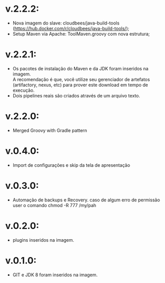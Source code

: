 # v.2.2.2:
-  Nova imagem do slave: cloudbees/java-build-tools (https://hub.docker.com/r/cloudbees/java-build-tools/);
-  Setup Maven via Apache: ToolMaven.groovy com nova estrutura;

# v.2.2.1:
-  Os pacotes de instalação do Maven e da JDK foram inseridos na imagem.  
   A recomendação é que, você utilize seu gerenciador de artefatos (artifactory, nexus, etc) para prover este download em tempo de execução.
-  Dois pipelines reais são criados através de um arquivo texto.

# v.2.2.0:
-  Merged Groovy with Gradle pattern

# v.0.4.0:
-  Import de configurações e skip da tela de apresentação

# v.0.3.0:
-  Automação de backups e Recovery. caso de algum erro de permissão user o comando chmod -R 777 /my/pah

# v.0.2.0:
-  plugins inseridos na imagem. 

# v.0.1.0:
-  GIT e JDK 8 foram inseridos na imagem. 